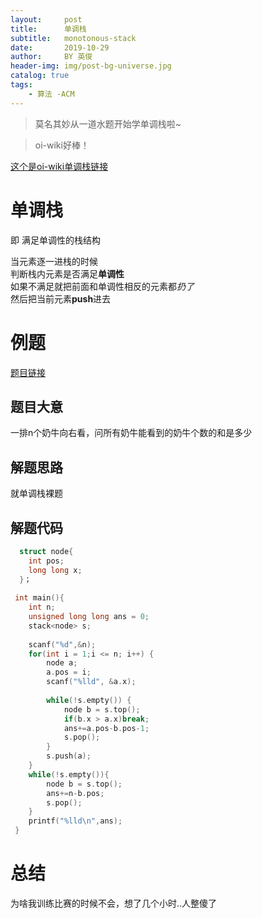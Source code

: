```yaml
---
layout:     post
title:      单调栈
subtitle:   monotonous-stack
date:       2019-10-29
author:     BY 英俊
header-img: img/post-bg-universe.jpg
catalog: true
tags:
    - 算法 -ACM
---
```


>莫名其妙从一道水题开始学单调栈啦~  

>oi-wiki好棒！  

[这个是oi-wiki单调栈链接](https://oi-wiki.org/ds/monotonous-stack/)

 # 单调栈 
即 满足单调性的栈结构 

当元素逐一进栈的时候    
判断栈内元素是否满足**单调性**  
如果不满足就把前面和单调性相反的元素都*扔了*  
然后把当前元素**push**进去  


# 例题
[题目链接](http://poj.org/problem?id=3250)
## 题目大意 

一排n个奶牛向右看，问所有奶牛能看到的奶牛个数的和是多少
 
## 解题思路

就单调栈裸题 
 
## 解题代码
```c++
  struct node{  
	int pos;  
	long long x;  
  }；  
  
 int main(){  
	int n;   
	unsigned long long ans = 0;  
	stack<node> s;  
  
	scanf("%d",&n);  
	for(int i = 1;i <= n; i++) {  
		node a;  
		a.pos = i;  
		scanf("%lld", &a.x);  
		  
		while(!s.empty()) {  
			node b = s.top();  
			if(b.x > a.x)break;  
			ans+=a.pos-b.pos-1;  
			s.pop();  
		}  
		s.push(a);  	
	}  
	while(!s.empty()){  
 		node b = s.top();  
		ans+=n-b.pos;  
		s.pop();  
	}  
	printf("%lld\n",ans);  
 }   
   ```
# 总结

为啥我训练比赛的时候不会，想了几个小时..人整傻了
